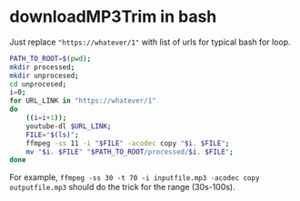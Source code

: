# downloadMP3Trim in bash

Just replace `"https://whatever/1"` with list of urls for typical bash for loop.

```bash
PATH_TO_ROOT=$(pwd);
mkdir processed;
mkdir unprocesed;
cd unprocesed;
i=0;
for URL_LINK in "https://whatever/1"
do
	((i=i+1));
	youtube-dl $URL_LINK;
	FILE="$(ls)";
	ffmpeg -ss 11 -i "$FILE" -acodec copy "$i. $FILE";
	mv "$i. $FILE" "$PATH_TO_ROOT/processed/$i. $FILE";
done
```


For example, `ffmpeg -ss 30 -t 70 -i inputfile.mp3 -acodec copy outputfile.mp3` should do the trick for the range (30s-100s).
